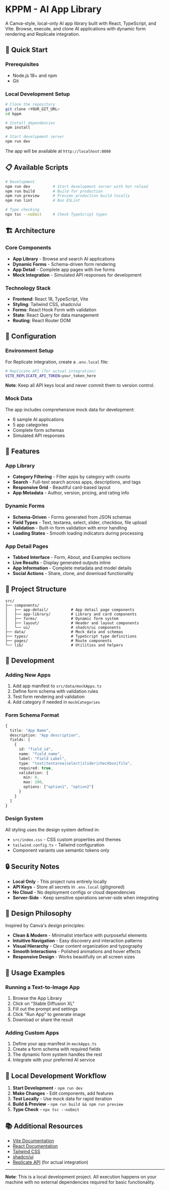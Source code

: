 # KPPM - AI App Library

A Canva-style, local-only AI app library built with React, TypeScript, and Vite. Browse, execute, and clone AI applications with dynamic form rendering and Replicate integration.

## 🚀 Quick Start

### Prerequisites
- Node.js 18+ and npm
- Git

### Local Development Setup

```bash
# Clone the repository
git clone <YOUR_GIT_URL>
cd kppm

# Install dependencies
npm install

# Start development server
npm run dev
```

The app will be available at `http://localhost:8080`

## 📋 Available Scripts

```bash
# Development
npm run dev          # Start development server with hot reload
npm run build        # Build for production
npm run preview      # Preview production build locally
npm run lint         # Run ESLint

# Type checking
npx tsc --noEmit     # Check TypeScript types
```

## 🏗️ Architecture

### Core Components
- **App Library** - Browse and search AI applications
- **Dynamic Forms** - Schema-driven form rendering
- **App Detail** - Complete app pages with live forms
- **Mock Integration** - Simulated API responses for development

### Technology Stack
- **Frontend**: React 18, TypeScript, Vite
- **Styling**: Tailwind CSS, shadcn/ui
- **Forms**: React Hook Form with validation
- **State**: React Query for data management
- **Routing**: React Router DOM

## 🔧 Configuration

### Environment Setup
For Replicate integration, create a `.env.local` file:

```bash
# Replicate API (for actual integration)
VITE_REPLICATE_API_TOKEN=your_token_here
```

**Note**: Keep all API keys local and never commit them to version control.

### Mock Data
The app includes comprehensive mock data for development:
- 6 sample AI applications
- 5 app categories  
- Complete form schemas
- Simulated API responses

## 🎯 Features

### App Library
- **Category Filtering** - Filter apps by category with counts
- **Search** - Full-text search across apps, descriptions, and tags
- **Responsive Grid** - Beautiful card-based layout
- **App Metadata** - Author, version, pricing, and rating info

### Dynamic Forms
- **Schema-Driven** - Forms generated from JSON schemas
- **Field Types** - Text, textarea, select, slider, checkbox, file upload
- **Validation** - Built-in form validation with error handling
- **Loading States** - Smooth loading indicators during processing

### App Detail Pages
- **Tabbed Interface** - Form, About, and Examples sections
- **Live Results** - Display generated outputs inline
- **App Information** - Complete metadata and model details
- **Social Actions** - Share, clone, and download functionality

## 📁 Project Structure

```
src/
├── components/
│   ├── app-detail/          # App detail page components
│   ├── app-library/         # Library and card components  
│   ├── forms/               # Dynamic form system
│   ├── layout/              # Header and layout components
│   └── ui/                  # shadcn/ui components
├── data/                    # Mock data and schemas
├── types/                   # TypeScript type definitions
├── pages/                   # Route components
└── lib/                     # Utilities and helpers
```

## 🧪 Development

### Adding New Apps
1. Add app manifest to `src/data/mockApps.ts`
2. Define form schema with validation rules
3. Test form rendering and validation
4. Add category if needed in `mockCategories`

### Form Schema Format
```typescript
{
  title: "App Name",
  description: "App description",
  fields: [
    {
      id: "field_id",
      name: "field_name", 
      label: "Field Label",
      type: "text|textarea|select|slider|checkbox|file",
      required: true,
      validation: {
        min: 0,
        max: 100,
        options: ["option1", "option2"]
      }
    }
  ]
}
```

### Design System
All styling uses the design system defined in:
- `src/index.css` - CSS custom properties and themes
- `tailwind.config.ts` - Tailwind configuration
- Component variants use semantic tokens only

## 🔒 Security Notes

- **Local Only** - This project runs entirely locally
- **API Keys** - Store all secrets in `.env.local` (gitignored)
- **No Cloud** - No deployment configs or cloud dependencies
- **Server-Side** - Keep sensitive operations server-side when integrating

## 🎨 Design Philosophy

Inspired by Canva's design principles:
- **Clean & Modern** - Minimalist interface with purposeful elements
- **Intuitive Navigation** - Easy discovery and interaction patterns  
- **Visual Hierarchy** - Clear content organization and typography
- **Smooth Interactions** - Polished animations and hover effects
- **Responsive Design** - Works beautifully on all screen sizes

## 📖 Usage Examples

### Running a Text-to-Image App
1. Browse the App Library
2. Click on "Stable Diffusion XL"
3. Fill out the prompt and settings
4. Click "Run App" to generate image
5. Download or share the result

### Adding Custom Apps
1. Define your app manifest in `mockApps.ts`
2. Create a form schema with required fields
3. The dynamic form system handles the rest
4. Integrate with your preferred AI service

## 🔄 Local Development Workflow

1. **Start Development** - `npm run dev`
2. **Make Changes** - Edit components, add features
3. **Test Locally** - Use mock data for rapid iteration
4. **Build & Preview** - `npm run build && npm run preview`
5. **Type Check** - `npx tsc --noEmit`

## 📚 Additional Resources

- [Vite Documentation](https://vitejs.dev/)
- [React Documentation](https://react.dev/)
- [Tailwind CSS](https://tailwindcss.com/)
- [shadcn/ui](https://ui.shadcn.com/)
- [Replicate API](https://replicate.com/docs) (for actual integration)

---

**Note**: This is a local development project. All execution happens on your machine with no external dependencies required for basic functionality.
